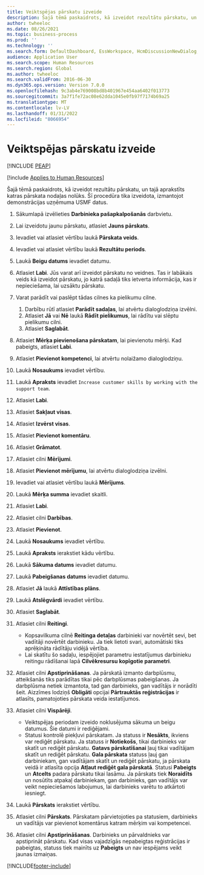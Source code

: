 ```yaml
---
title: Veiktspējas pārskatu izveide
description: Šajā tēmā paskaidrots, kā izveidot rezultātu pārskatu, un tajā aprakstīts katras pārskata nodaļas nolūks.
author: twheeloc
ms.date: 08/26/2021
ms.topic: business-process
ms.prod: ''
ms.technology: ''
ms.search.form: DefaultDashboard, EssWorkspace, HcmDiscussionNewDialog, HcmDiscussion, HcmDiscussionChangeSettings, HcmDiscussionAddGoalDialog, HcmTopicCreate, HcmMeasurementDetailDialog, HcmPerfJournalAdd, HcmEmployeeDevelopmentWorkspace
audience: Application User
ms.search.scope: Human Resources
ms.search.region: Global
ms.author: twheeloc
ms.search.validFrom: 2016-06-30
ms.dyn365.ops.version: Version 7.0.0
ms.openlocfilehash: 9c3ab4e769008bd8b401967e454aa6402f013773
ms.sourcegitcommit: 3a7f1fe72ac08e62dda1045e0fb97f7174b69a25
ms.translationtype: MT
ms.contentlocale: lv-LV
ms.lasthandoff: 01/31/2022
ms.locfileid: "8066954"
---
```

# <a name="create-performance-reviews"></a>Veiktspējas pārskatu izveide


[!INCLUDE [PEAP](../includes/peap-1.md)]

[!include [Applies to Human Resources](../includes/applies-to-hr.md)]


Šajā tēmā paskaidrots, kā izveidot rezultātu pārskatu, un tajā aprakstīts katras pārskata nodaļas nolūks. Šī procedūra tika izveidota, izmantojot demonstrācijas uzņēmuma USMF datus.

1. Sākumlapā izvēlieties **Darbinieka pašapkalpošanās** darbvietu.
2. Lai izveidotu jaunu pārskatu, atlasiet **Jauns pārskats**.
3. Ievadiet vai atlasiet vērtību laukā **Pārskata veids**.
4. Ievadiet vai atlasiet vērtību laukā **Rezultātu periods**.
5. Laukā **Beigu datums** ievadiet datumu.
6. Atlasiet **Labi**. Jūs varat arī izveidot pārskatu no veidnes. Tas ir labākais veids kā izveidot pārskatu, jo katrā sadaļā tiks ietverta informācija, kas ir nepieciešama, lai uzsāktu pārskatu.  
7. Varat parādīt vai paslēpt tādas cilnes ka pielikumu cilne.

    1. Darbību rūtī atlasiet **Parādīt sadaļas**, lai atvērtu dialoglodziņa izvēlni.
    1. Atlasiet **Jā** vai **Nē** laukā **Rādīt pielikumus**, lai rādītu vai slēptu pielikumu cilni.
    1. Atlasiet **Saglabāt**.

8. Atlasiet **Mērķa pievienošana pārskatam**, lai pievienotu mērķi. Kad pabeigts, atlasiet **Labi**.
9. Atlasiet **Pievienot kompetenci**, lai atvērtu nolaižamo dialoglodziņu.
10. Laukā **Nosaukums** ievadiet vērtību.
11. Laukā **Apraksts** ievadiet `Increase customer skills by working with the support team`.
12. Atlasiet **Labi**.
13. Atlasiet **Sakļaut visas**.
14. Atlasiet **Izvērst visas**.
15. Atlasiet **Pievienot komentāru**.
16. Atlasiet **Grāmatot**.
17. Atlasiet cilni **Mērījumi**.
18. Atlasiet **Pievienot mērījumu**, lai atvērtu dialoglodziņa izvēlni.
19. Ievadiet vai atlasiet vērtību laukā **Mērījums**.
26. Laukā **Mērķa summa** ievadiet skaitli.
20. Atlasiet **Labi**.
21. Atlasiet cilni **Darbības**.
22. Atlasiet **Pievienot**.
23. Laukā **Nosaukums** ievadiet vērtību.
24. Laukā **Apraksts** ierakstiet kādu vērtību.
25. Laukā **Sākuma datums** ievadiet datumu.
26. Laukā **Pabeigšanas datums** ievadiet datumu.
27. Atlasiet **Jā** laukā **Attīstības plāns**.
28. Laukā **Atslēgvārdi** ievadiet vērtību.
29. Atlasiet **Saglabāt**.
30. Atlasiet cilni **Reitingi**.  

    - Kopsavilkuma cilnē **Reitinga detaļas** darbinieki var novērtēt sevi, bet vadītāji novērtēt darbinieku. Ja tiek lietoti svari, automātiski tiks aprēķināta rādītāju vidējā vērtība.  
    - Lai skatītu šo sadaļu, iespējojiet parametru iestatījumus darbinieku reitingu rādīšanai lapā **Cilvēkresursu kopīgotie parametri**.  

31. Atlasiet cilni **Apstiprināšanas**. Ja pārskatā izmanto darbplūsmu, atteikšanās tiks parādītas tikai pēc darbplūsmas pabeigšanas. Ja darbplūsma netiek izmantota, tad gan darbinieks, gan vadītājs ir norādīti šeit. Aizzīmes lodziņš **Obligāti** opcijai **Pārtrauktās reģistrācijas** ir atlasīts, pamatojoties pārskata veida iestatījumos.  
32. Atlasiet cilni **Vispārēji**.

    - Veiktspējas periodam izveido noklusējuma sākuma un beigu datumus. Šie datumi ir rediģējami.  
    - Statusi kontrolē piekļuvi pārskatam. Ja statuss ir **Nesākts**, ikviens var rediģēt pārskatu. Ja statuss ir **Notiekošs**, tikai darbinieks var skatīt un rediģēt pārskatu. **Gatavs pārskatīšanai** ļauj tikai vadītājam skatīt un rediģēt pārskatu. **Gala pārskata** statuss ļauj gan darbiniekam, gan vadītājam skatīt un rediģēt pārskatu, ja pārskata veidā ir atlasīta opcija **Atļaut rediģēt gala pārskatā**. Statusi **Pabeigts** un **Atcelts** padara pārskatu tikai lasāmu. Ja pārskats tiek **Noraidīts** un nosūtīts atpakaļ darbiniekam, gan darbinieks, gan vadītājs var veikt nepieciešamos labojumus, lai darbinieks varētu to atkārtoti iesniegt.

33. Laukā **Pārskats** ierakstiet vērtību.
34. Atlasiet cilni **Pārskats**. Pārskatam pārvietojoties pa statusiem, darbinieks un vadītājs var pievienot komentārus katram mērķim vai kompetencei.  
35. Atlasiet cilni **Apstiprināšanas**. Darbinieks un pārvaldnieks var apstiprināt pārskatu. Kad visas vajadzīgās nepabeigtas reģistrācijas ir pabeigtas, statuss tiek mainīts uz **Pabeigts** un nav iespējams veikt jaunas izmaiņas.  



[!INCLUDE[footer-include](../includes/footer-banner.md)]

